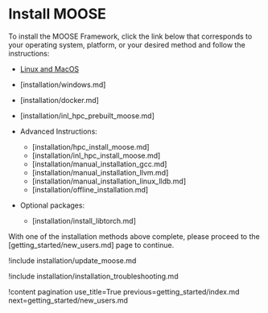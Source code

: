 # Install MOOSE

To install the MOOSE Framework, click the link below that corresponds to your operating
system, platform, or your desired method and follow the instructions:

- [Linux and MacOS](installation/conda.md)
- [installation/windows.md]
- [installation/docker.md]
- [installation/inl_hpc_prebuilt_moose.md]
- Advanced Instructions:

  - [installation/hpc_install_moose.md]
  - [installation/inl_hpc_install_moose.md]
  - [installation/manual_installation_gcc.md]
  - [installation/manual_installation_llvm.md]
  - [installation/manual_installation_linux_lldb.md]
  - [installation/offline_installation.md]

- Optional packages:

  - [installation/install_libtorch.md]

With one of the installation methods above complete, please proceed to the
[getting_started/new_users.md] page to continue.

!include installation/update_moose.md

!include installation/installation_troubleshooting.md

!content pagination use_title=True
                    previous=getting_started/index.md
                    next=getting_started/new_users.md
